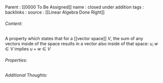 Parent : [[0000 To Be Assigned]]
name : closed under addition
tags : 
backlinks : 
source : [[Linear Algebra Done Right]]

###### Content:
A property which states that for a [[vector space]] $V$, the sum of any vectors inside of the space results in a vector also inside of that  space:
$u,w \in V$ implies $u+w \in V$

###### Properties:

###### Additional Thoughts:

